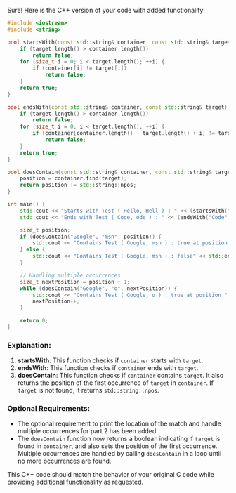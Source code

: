 Sure! Here is the C++ version of your code with added functionality:

```cpp
#include <iostream>
#include <string>

bool startsWith(const std::string& container, const std::string& target) {
    if (target.length() > container.length())
        return false;
    for (size_t i = 0; i < target.length(); ++i) {
        if (container[i] != target[i])
            return false;
    }
    return true;
}

bool endsWith(const std::string& container, const std::string& target) {
    if (target.length() > container.length())
        return false;
    for (size_t i = 0; i < target.length(); ++i) {
        if (container[container.length() - target.length() + i] != target[i])
            return false;
    }
    return true;
}

bool doesContain(const std::string& container, const std::string& target, size_t& position) {
    position = container.find(target);
    return position != std::string::npos;
}

int main() {
    std::cout << "Starts with Test ( Hello, Hell ) : " << (startsWith("Hello", "Hell") ? "true" : "false") << std::endl;
    std::cout << "Ends with Test ( Code, ode ) : " << (endsWith("Code", "ode") ? "true" : "false") << std::endl;

    size_t position;
    if (doesContain("Google", "msn", position)) {
        std::cout << "Contains Test ( Google, msn ) : true at position " << position << std::endl;
    } else {
        std::cout << "Contains Test ( Google, msn ) : false" << std::endl;
    }

    // Handling multiple occurrences
    size_t nextPosition = position + 1;
    while (doesContain("Google", "o", nextPosition)) {
        std::cout << "Contains Test ( Google, o ) : true at position " << nextPosition << std::endl;
        nextPosition++;
    }

    return 0;
}
```

### Explanation:
1. **startsWith**: This function checks if `container` starts with `target`.
2. **endsWith**: This function checks if `container` ends with `target`.
3. **doesContain**: This function checks if `container` contains `target`. It also returns the position of the first occurrence of `target` in `container`. If `target` is not found, it returns `std::string::npos`.

### Optional Requirements:
- The optional requirement to print the location of the match and handle multiple occurrences for part 2 has been added.
- The `doesContain` function now returns a boolean indicating if `target` is found in `container`, and also sets the position of the first occurrence. Multiple occurrences are handled by calling `doesContain` in a loop until no more occurrences are found.

This C++ code should match the behavior of your original C code while providing additional functionality as requested.
